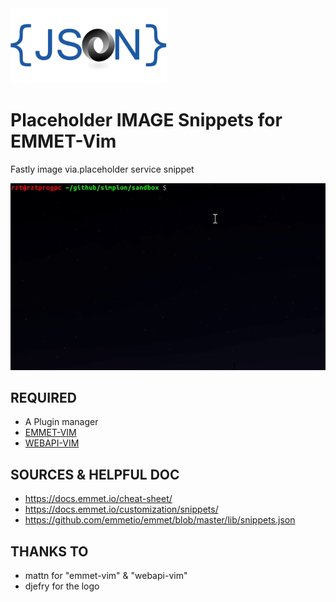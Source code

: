 <img src="./img/logo.png" alt="json logo" width="250" />

# Placeholder IMAGE Snippets for EMMET-Vim

Fastly image via.placeholder service snippet


![snippet in action](./img/snippets-ph.gif)

## REQUIRED

* A Plugin manager
* [EMMET-VIM](https://vimawesome.com/plugin/emmet-vim)
* [WEBAPI-VIM](https://vimawesome.com/plugin/emmet-vim)

## SOURCES & HELPFUL DOC

* https://docs.emmet.io/cheat-sheet/
* https://docs.emmet.io/customization/snippets/
* https://github.com/emmetio/emmet/blob/master/lib/snippets.json


## THANKS TO

* mattn for "emmet-vim" & "webapi-vim"
* djefry for the logo
